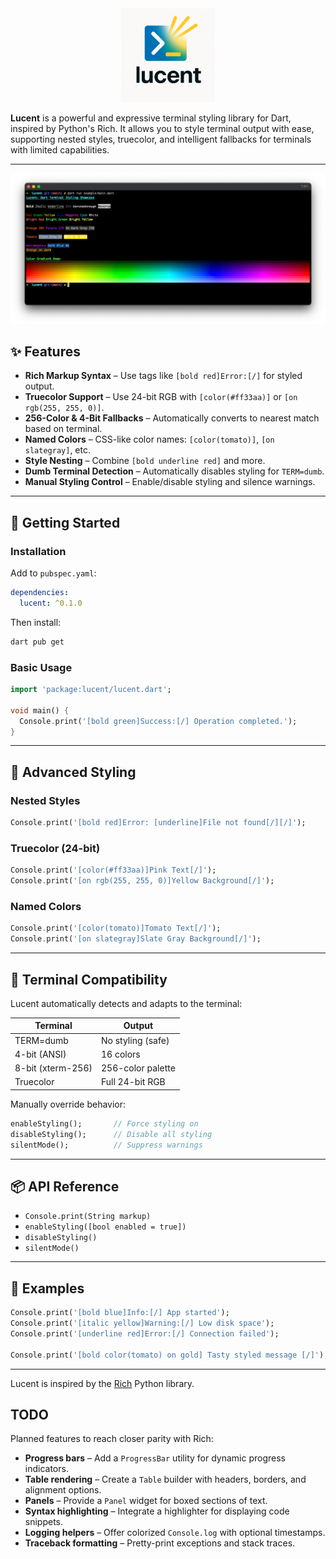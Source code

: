 <div align="center">
  <img src="https://raw.githubusercontent.com/polemius/lucent/main/assets/logo_s.png" alt="Lucent Logo" width="150">
</div>

**Lucent** is a powerful and expressive terminal styling library for Dart, inspired by Python's Rich. It allows you to style terminal output with ease, supporting nested styles, truecolor, and intelligent fallbacks for terminals with limited capabilities.

---

![Lucent Example Screenshot](https://raw.githubusercontent.com/polemius/lucent/main/assets/image.png)

## ✨ Features

- **Rich Markup Syntax** – Use tags like `[bold red]Error:[/]` for styled output.
- **Truecolor Support** – Use 24-bit RGB with `[color(#ff33aa)]` or `[on rgb(255, 255, 0)]`.
- **256-Color & 4-Bit Fallbacks** – Automatically converts to nearest match based on terminal.
- **Named Colors** – CSS-like color names: `[color(tomato)]`, `[on slategray]`, etc.
- **Style Nesting** – Combine `[bold underline red]` and more.
- **Dumb Terminal Detection** – Automatically disables styling for `TERM=dumb`.
- **Manual Styling Control** – Enable/disable styling and silence warnings.

---

## 🚀 Getting Started

### Installation

Add to `pubspec.yaml`:

```yaml
dependencies:
  lucent: ^0.1.0
```

Then install:

```bash
dart pub get
```

### Basic Usage

```dart
import 'package:lucent/lucent.dart';

void main() {
  Console.print('[bold green]Success:[/] Operation completed.');
}
```

---

## 🎨 Advanced Styling

### Nested Styles

```dart
Console.print('[bold red]Error: [underline]File not found[/][/]');
```

### Truecolor (24-bit)

```dart
Console.print('[color(#ff33aa)]Pink Text[/]');
Console.print('[on rgb(255, 255, 0)]Yellow Background[/]');
```

### Named Colors

```dart
Console.print('[color(tomato)]Tomato Text[/]');
Console.print('[on slategray]Slate Gray Background[/]');
```

---

## 🧠 Terminal Compatibility

Lucent automatically detects and adapts to the terminal:

| Terminal         | Output                     |
|------------------|----------------------------|
| TERM=dumb        | No styling (safe)          |
| 4-bit (ANSI)     | 16 colors                  |
| 8-bit (xterm-256)| 256-color palette          |
| Truecolor        | Full 24-bit RGB            |

Manually override behavior:

```dart
enableStyling();       // Force styling on
disableStyling();      // Disable all styling
silentMode();          // Suppress warnings
```

---

## 📦 API Reference

- `Console.print(String markup)`
- `enableStyling([bool enabled = true])`
- `disableStyling()`
- `silentMode()`

---

## 🧪 Examples

```dart
Console.print('[bold blue]Info:[/] App started');
Console.print('[italic yellow]Warning:[/] Low disk space');
Console.print('[underline red]Error:[/] Connection failed');

Console.print('[bold color(tomato) on gold] Tasty styled message [/]');
```

---

Lucent is inspired by the [Rich](https://github.com/Textualize/rich) Python library.

## TODO

Planned features to reach closer parity with Rich:

- **Progress bars** – Add a `ProgressBar` utility for dynamic progress indicators.
- **Table rendering** – Create a `Table` builder with headers, borders, and alignment options.
- **Panels** – Provide a `Panel` widget for boxed sections of text.
- **Syntax highlighting** – Integrate a highlighter for displaying code snippets.
- **Logging helpers** – Offer colorized `Console.log` with optional timestamps.
- **Traceback formatting** – Pretty-print exceptions and stack traces.
